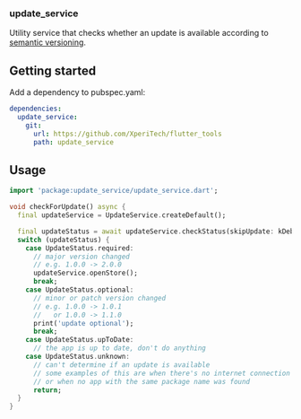 ### update_service

Utility service that checks whether an update is available according to [semantic versioning](https://semver.org).

## Getting started

Add a dependency to pubspec.yaml:

```yaml
dependencies:
  update_service:
    git:
      url: https://github.com/XperiTech/flutter_tools
      path: update_service
```

## Usage

```dart
import 'package:update_service/update_service.dart';

void checkForUpdate() async {
  final updateService = UpdateService.createDefault();

  final updateStatus = await updateService.checkStatus(skipUpdate: kDebugMode);
  switch (updateStatus) {
    case UpdateStatus.required:
      // major version changed
      // e.g. 1.0.0 -> 2.0.0
      updateService.openStore();
      break;
    case UpdateStatus.optional:
      // minor or patch version changed
      // e.g. 1.0.0 -> 1.0.1
      //   or 1.0.0 -> 1.1.0
      print('update optional');
      break;
    case UpdateStatus.upToDate:
      // the app is up to date, don't do anything
    case UpdateStatus.unknown:
      // can't determine if an update is available
      // some examples of this are when there's no internet connection
      // or when no app with the same package name was found
      return;
  }
}
```